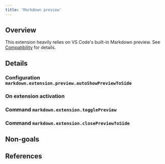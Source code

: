 ```yaml
---
title: 'Markdown preview'
---
```


## Overview

This extension heavily relies on VS Code's built-in Markdown preview. See [Compatibility](../decisions/compatibility.md) for details.

## Details

<!-- TODO: Document their behaviors. -->

### Configuration `markdown.extension.preview.autoShowPreviewToSide`

### On extension activation

### Command `markdown.extension.togglePreview`

### Command `markdown.extension.closePreviewToSide`

## Non-goals

## References
